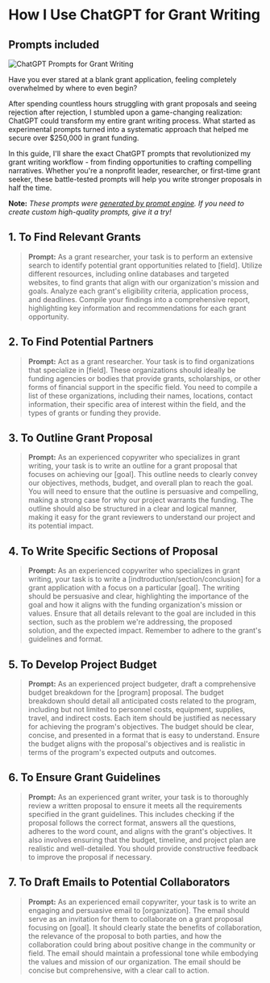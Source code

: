 # How I Use ChatGPT for Grant Writing
## Prompts included

![ChatGPT Prompts for Grant Writing](https://cdn.sanity.io/images/zc1yyogj/production/a42b7f48cab35bd298f6ef48554d4194d0ad912c-1200x630.png?w=1200&q=100)

Have you ever stared at a blank grant application, feeling completely overwhelmed by where to even begin?

After spending countless hours struggling with grant proposals and seeing rejection after rejection, I stumbled upon a game-changing realization: ChatGPT could transform my entire grant writing process. What started as experimental prompts turned into a systematic approach that helped me secure over $250,000 in grant funding.

In this guide, I'll share the exact ChatGPT prompts that revolutionized my grant writing workflow - from finding opportunities to crafting compelling narratives. Whether you're a nonprofit leader, researcher, or first-time grant seeker, these battle-tested prompts will help you write stronger proposals in half the time.

**Note:** *These prompts were [generated by prompt engine](https://www.promptengine.cc). If you need to create custom high-quality prompts, give it a try!*

## 1. To Find Relevant Grants

> **Prompt:** As a grant researcher, your task is to perform an extensive search to identify potential grant opportunities related to [field]. Utilize different resources, including online databases and targeted websites, to find grants that align with our organization's mission and goals. Analyze each grant's eligibility criteria, application process, and deadlines. Compile your findings into a comprehensive report, highlighting key information and recommendations for each grant opportunity.

## 2. To Find Potential Partners

> **Prompt:** Act as a grant researcher. Your task is to find organizations that specialize in [field]. These organizations should ideally be funding agencies or bodies that provide grants, scholarships, or other forms of financial support in the specific field. You need to compile a list of these organizations, including their names, locations, contact information, their specific area of interest within the field, and the types of grants or funding they provide.

## 3. To Outline Grant Proposal

> **Prompt:** As an experienced copywriter who specializes in grant writing, your task is to write an outline for a grant proposal that focuses on achieving our [goal]. This outline needs to clearly convey our objectives, methods, budget, and overall plan to reach the goal. You will need to ensure that the outline is persuasive and compelling, making a strong case for why our project warrants the funding. The outline should also be structured in a clear and logical manner, making it easy for the grant reviewers to understand our project and its potential impact.

## 4. To Write Specific Sections of Proposal

> **Prompt:** As an experienced copywriter who specializes in grant writing, your task is to write a [indtroduction/section/conclusion] for a grant application with a focus on a particular [goal]. The writing should be persuasive and clear, highlighting the importance of the goal and how it aligns with the funding organization's mission or values. Ensure that all details relevant to the goal are included in this section, such as the problem we're addressing, the proposed solution, and the expected impact. Remember to adhere to the grant's guidelines and format.

## 5. To Develop Project Budget

> **Prompt:** As an experienced project budgeter, draft a comprehensive budget breakdown for the [program] proposal. The budget breakdown should detail all anticipated costs related to the program, including but not limited to personnel costs, equipment, supplies, travel, and indirect costs. Each item should be justified as necessary for achieving the program's objectives. The budget should be clear, concise, and presented in a format that is easy to understand. Ensure the budget aligns with the proposal's objectives and is realistic in terms of the program's expected outputs and outcomes.

## 6. To Ensure Grant Guidelines

> **Prompt:** As an experienced grant writer, your task is to thoroughly review a written proposal to ensure it meets all the requirements specified in the grant guidelines. This includes checking if the proposal follows the correct format, answers all the questions, adheres to the word count, and aligns with the grant's objectives. It also involves ensuring that the budget, timeline, and project plan are realistic and well-detailed. You should provide constructive feedback to improve the proposal if necessary.

## 7. To Draft Emails to Potential Collaborators

> **Prompt:** As an experienced email copywriter, your task is to write an engaging and persuasive email to [organization]. The email should serve as an invitation for them to collaborate on a grant proposal focusing on [goal]. It should clearly state the benefits of collaboration, the relevance of the proposal to both parties, and how the collaboration could bring about positive change in the community or field. The email should maintain a professional tone while embodying the values and mission of our organization. The email should be concise but comprehensive, with a clear call to action.
